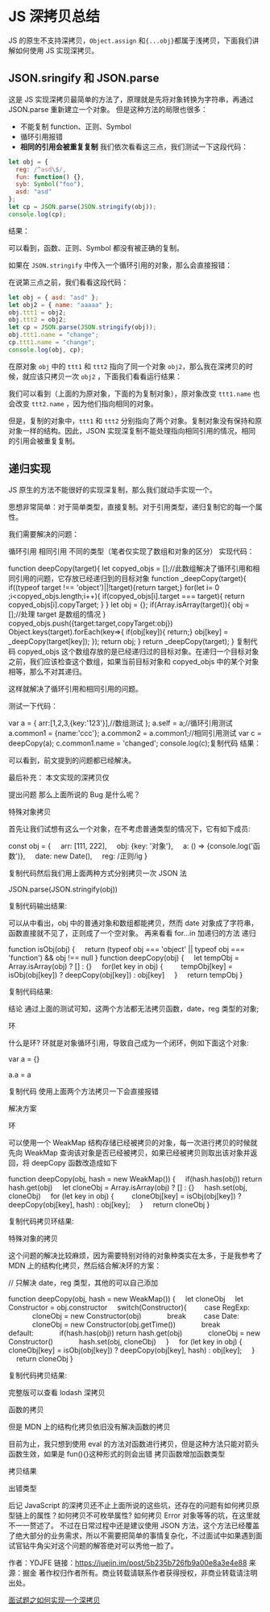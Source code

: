# JS 深拷贝总结

JS 的原生不支持深拷贝，`Object.assign` 和`{...obj}`都属于浅拷贝，下面我们讲解如何使用 JS 实现深拷贝。

## JSON.sringify 和 JSON.parse

这是 JS 实现深拷贝最简单的方法了，原理就是先将对象转换为字符串，再通过 JSON.parse 重新建立一个对象。 但是这种方法的局限也很多：

- 不能复制 function、正则、Symbol
- 循环引用报错
- **相同的引用会被重复复制**
  我们依次看看这三点，我们测试一下这段代码：

```js
let obj = {
  reg: /^asd\$/,
  fun: function() {},
  syb: Symbol("foo"),
  asd: "asd"
};
let cp = JSON.parse(JSON.stringify(obj));
console.log(cp);
```

结果：

可以看到，函数、正则、Symbol 都没有被正确的复制。

如果在 `JSON.stringify` 中传入一个循环引用的对象，那么会直接报错：

在说第三点之前，我们看看这段代码：

```js
let obj = { asd: "asd" };
let obj2 = { name: "aaaaa" };
obj.ttt1 = obj2;
obj.ttt2 = obj2;
let cp = JSON.parse(JSON.stringify(obj));
obj.ttt1.name = "change";
cp.ttt1.name = "change";
console.log(obj, cp);
```

在原对象 `obj` 中的 `ttt1` 和 `ttt2` 指向了同一个对象 `obj2`，那么我在深拷贝的时候，就应该只拷贝一次 `obj2` ，下面我们看看运行结果：

我们可以看到（上面的为原对象，下面的为复制对象），原对象改变 `ttt1.name` 也会改变 `ttt2.name` ，因为他们指向相同的对象。

但是，复制的对象中，`ttt1` 和 `ttt2` 分别指向了两个对象。复制对象没有保持和原对象一样的结构。因此，JSON 实现深复制不能处理指向相同引用的情况，相同的引用会被重复复制。

## 递归实现

JS 原生的方法不能很好的实现深复制，那么我们就动手实现一个。

思想非常简单：对于简单类型，直接复制。对于引用类型，递归复制它的每一个属性。

我们需要解决的问题：

循环引用
相同引用
不同的类型（笔者仅实现了数组和对象的区分）
实现代码：

function deepCopy(target){
let copyed_objs = [];//此数组解决了循环引用和相同引用的问题，它存放已经递归到的目标对象
function \_deepCopy(target){
if((typeof target !== 'object')||!target){return target;}
for(let i= 0 ;i<copyed_objs.length;i++){
if(copyed_objs[i].target === target){
return copyed_objs[i].copyTarget;
}
}
let obj = {};
if(Array.isArray(target)){
obj = [];//处理 target 是数组的情况
}
copyed_objs.push({target:target,copyTarget:obj})
Object.keys(target).forEach(key=>{
if(obj[key]){ return;}
obj[key] = \_deepCopy(target[key]);
});
return obj;
}
return \_deepCopy(target);
}
复制代码
copyed_objs 这个数组存放的是已经递归过的目标对象。在递归一个目标对象之前，我们应该检查这个数组，如果当前目标对象和 copyed_objs 中的某个对象相等，那么不对其递归。

这样就解决了循环引用和相同引用的问题。

测试一下代码：

var a = {
arr:[1,2,3,{key:'123'}],//数组测试
};
a.self = a;//循环引用测试
a.common1 = {name:'ccc'};
a.common2 = a.common1;//相同引用测试
var c = deepCopy(a);
c.common1.name = 'changed';
console.log(c);复制代码
结果：

可以看到，前文提到的问题都已经解决。

最后补充：
本文实现的深拷贝仅

提出问题
那么上面所说的 Bug 是什么呢？

特殊对象拷贝

首先让我们试想有这么一个对象，在不考虑普通类型的情况下，它有如下成员:

const obj = {
    arr: [111, 222],
    obj: {key: '对象'},
    a: () => {console.log('函数')},
    date: new Date(),
    reg: /正则/ig
}

复制代码然后我们用上面两种方式分别拷贝一次
JSON 法

JSON.parse(JSON.stringify(obj))

复制代码输出结果:

可以从中看出，obj 中的普通对象和数组都能拷贝，然而 date 对象成了字符串，函数直接就不见了，正则成了一个空对象。
再来看看 for...in 加递归的方法
递归

function isObj(obj) {
    return (typeof obj === 'object' || typeof obj === 'function') && obj !== null
}
function deepCopy(obj) {
    let tempObj = Array.isArray(obj) ? [] : {}
    for(let key in obj) {
        tempObj[key] = isObj(obj[key]) ? deepCopy(obj[key]) : obj[key]
    }
    return tempObj
}

复制代码结果:

结论
通过上面的测试可知，这两个方法都无法拷贝函数，date，reg 类型的对象;

环

什么是环?
环就是对象循环引用，导致自己成为一个闭环，例如下面这个对象:

var a = {}

a.a = a

复制代码
使用上面两个方法拷贝一下会直接报错

解决方案

环

可以使用一个 WeakMap 结构存储已经被拷贝的对象，每一次进行拷贝的时候就先向 WeakMap 查询该对象是否已经被拷贝，如果已经被拷贝则取出该对象并返回，将 deepCopy 函数改造成如下

function deepCopy(obj, hash = new WeakMap()) {
    if(hash.has(obj)) return hash.get(obj)
    let cloneObj = Array.isArray(obj) ? [] : {}
    hash.set(obj, cloneObj)
    for (let key in obj) {
        cloneObj[key] = isObj(obj[key]) ? deepCopy(obj[key], hash) : obj[key];
    }
    return cloneObj
}

复制代码拷贝环结果:

特殊对象的拷贝

这个问题的解决比较麻烦，因为需要特别对待的对象种类实在太多，于是我参考了 MDN 上的结构化拷贝，然后结合解决环的方案：

// 只解决 date，reg 类型，其他的可以自己添加

function deepCopy(obj, hash = new WeakMap()) {
    let cloneObj
    let Constructor = obj.constructor
    switch(Constructor){
        case RegExp:
            cloneObj = new Constructor(obj)
            break
        case Date:
            cloneObj = new Constructor(obj.getTime())
            break
        default:
            if(hash.has(obj)) return hash.get(obj)
            cloneObj = new Constructor()
            hash.set(obj, cloneObj)
    }
    for (let key in obj) {
        cloneObj[key] = isObj(obj[key]) ? deepCopy(obj[key], hash) : obj[key];
    }
    return cloneObj
}

复制代码拷贝结果:

完整版可以查看 lodash 深拷贝

函数的拷贝

但是 MDN 上的结构化拷贝依旧没有解决函数的拷贝

目前为止，我只想到使用 eval 的方法对函数进行拷贝，但是这种方法只能对箭头函数生效，如果是 fun(){}这种形式的则会出错
拷贝函数增加函数类型

拷贝结果

出错类型

后记
JavaScript 的深拷贝还不止上面所说的这些坑，还存在的问题有如何拷贝原型链上的属性？如何拷贝不可枚举属性? 如何拷贝 Error 对象等等的坑，在这里就不一一赘述了。
不过在日常过程中还是建议使用 JSON 方法，这个方法已经覆盖了绝大部分的业务需求，所以不需要把简单的事情复杂化，不过面试中如果遇到面试官钻牛角尖对这个问题的解答绝对可以秀他一脸了。

作者：YDJFE
链接：https://juejin.im/post/5b235b726fb9a00e8a3e4e88
来源：掘金
著作权归作者所有。商业转载请联系作者获得授权，非商业转载请注明出处。

[面试题之如何实现一个深拷贝](https://github.com/yygmind/blog/issues/29)
